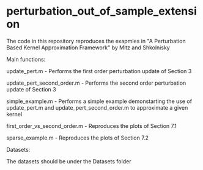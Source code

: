 # perturbation_out_of_sample_extension

The code in this repository reproduces the exapmles in "A Perturbation Based Kernel Approximation Framework" by Mitz and Shkolnisky


Main functions:

update_pert.m - Performs the first order perturbation update of Section 3

update_pert_second_order.m - Performs the second order perturbation update of Section 3

simple_example.m - Performs a simple example demonstarting the use of update_pert.m and update_pert_second_order.m to approximate a given kernel

first_order_vs_second_order.m - Reproduces the plots of Section 7.1

sparse_example.m - Reproduces the plots of Section 7.2



Datasets:

The datasets should be under the Datasets folder
